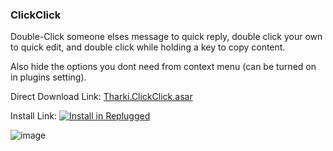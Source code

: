 ### ClickClick

Double-Click someone elses message to quick reply, double click your own to quick edit, and double
click while holding a key to copy content.

Also hide the options you dont need from context menu (can be turned on in plugins setting).

Direct Download Link:
[Tharki.ClickClick.asar](https://github.com/Tharki-God/DevTools/releases/latest/download/Tharki.ClickClick.asar)

Install Link:
[![Install in Replugged](https://img.shields.io/badge/-Install%20in%20Replugged-blue?style=for-the-badge&logo=none)](https://replugged.dev/install?identifier=Tharki-God/ClickClick&source=github)

![image](https://tharki-god.github.io/files-random-host/bdpluginsassets/clickclick.gif)
